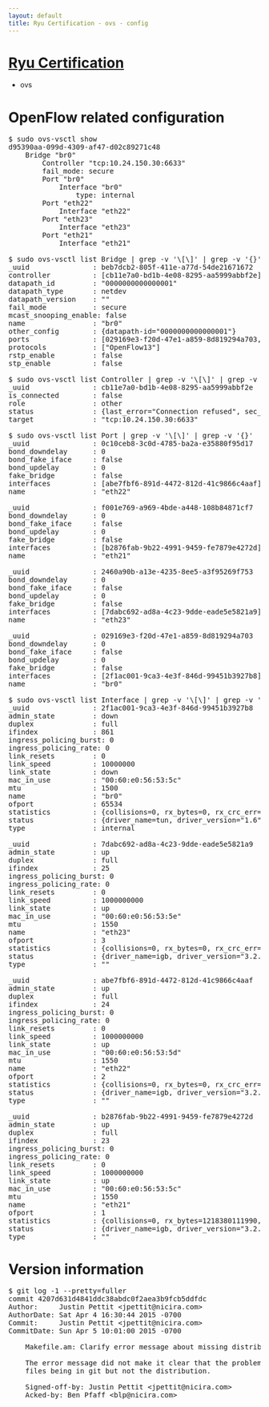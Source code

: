 ```yaml
---
layout: default
title: Ryu Certification - ovs - config
---
```

# [Ryu Certification](http://osrg.github.io/ryu/certification.html)
* ovs 

# OpenFlow related configuration
<pre>
$ sudo ovs-vsctl show
d95390aa-099d-4309-af47-d02c89271c48
    Bridge "br0"
        Controller "tcp:10.24.150.30:6633"
        fail_mode: secure
        Port "br0"
            Interface "br0"
                type: internal
        Port "eth22"
            Interface "eth22"
        Port "eth23"
            Interface "eth23"
        Port "eth21"
            Interface "eth21"

$ sudo ovs-vsctl list Bridge | grep -v '\[\]' | grep -v '{}'
_uuid               : beb7dcb2-805f-411e-a77d-54de21671672
controller          : [cb11e7a0-bd1b-4e08-8295-aa5999abbf2e]
datapath_id         : "0000000000000001"
datapath_type       : netdev
datapath_version    : "<built-in>"
fail_mode           : secure
mcast_snooping_enable: false
name                : "br0"
other_config        : {datapath-id="0000000000000001"}
ports               : [029169e3-f20d-47e1-a859-8d819294a703, 0c10ceb8-3c0d-4785-ba2a-e35880f95d17, 2460a90b-a13e-4235-8ee5-a3f95269f753, f001e769-a969-4bde-a448-108b84871cf7]
protocols           : ["OpenFlow13"]
rstp_enable         : false
stp_enable          : false

$ sudo ovs-vsctl list Controller | grep -v '\[\]' | grep -v '{}'
_uuid               : cb11e7a0-bd1b-4e08-8295-aa5999abbf2e
is_connected        : false
role                : other
status              : {last_error="Connection refused", sec_since_connect="657", sec_since_disconnect="1", state=BACKOFF}
target              : "tcp:10.24.150.30:6633"

$ sudo ovs-vsctl list Port | grep -v '\[\]' | grep -v '{}'
_uuid               : 0c10ceb8-3c0d-4785-ba2a-e35880f95d17
bond_downdelay      : 0
bond_fake_iface     : false
bond_updelay        : 0
fake_bridge         : false
interfaces          : [abe7fbf6-891d-4472-812d-41c9866c4aaf]
name                : "eth22"

_uuid               : f001e769-a969-4bde-a448-108b84871cf7
bond_downdelay      : 0
bond_fake_iface     : false
bond_updelay        : 0
fake_bridge         : false
interfaces          : [b2876fab-9b22-4991-9459-fe7879e4272d]
name                : "eth21"

_uuid               : 2460a90b-a13e-4235-8ee5-a3f95269f753
bond_downdelay      : 0
bond_fake_iface     : false
bond_updelay        : 0
fake_bridge         : false
interfaces          : [7dabc692-ad8a-4c23-9dde-eade5e5821a9]
name                : "eth23"

_uuid               : 029169e3-f20d-47e1-a859-8d819294a703
bond_downdelay      : 0
bond_fake_iface     : false
bond_updelay        : 0
fake_bridge         : false
interfaces          : [2f1ac001-9ca3-4e3f-846d-99451b3927b8]
name                : "br0"

$ sudo ovs-vsctl list Interface | grep -v '\[\]' | grep -v '{}'
_uuid               : 2f1ac001-9ca3-4e3f-846d-99451b3927b8
admin_state         : down
duplex              : full
ifindex             : 861
ingress_policing_burst: 0
ingress_policing_rate: 0
link_resets         : 0
link_speed          : 10000000
link_state          : down
mac_in_use          : "00:60:e0:56:53:5c"
mtu                 : 1500
name                : "br0"
ofport              : 65534
statistics          : {collisions=0, rx_bytes=0, rx_crc_err=0, rx_dropped=0, rx_errors=0, rx_frame_err=0, rx_over_err=0, rx_packets=0, tx_bytes=0, tx_dropped=0, tx_errors=0, tx_packets=0}
status              : {driver_name=tun, driver_version="1.6", firmware_version="N/A"}
type                : internal

_uuid               : 7dabc692-ad8a-4c23-9dde-eade5e5821a9
admin_state         : up
duplex              : full
ifindex             : 25
ingress_policing_burst: 0
ingress_policing_rate: 0
link_resets         : 0
link_speed          : 1000000000
link_state          : up
mac_in_use          : "00:60:e0:56:53:5e"
mtu                 : 1550
name                : "eth23"
ofport              : 3
statistics          : {collisions=0, rx_bytes=0, rx_crc_err=0, rx_dropped=0, rx_errors=0, rx_frame_err=0, rx_over_err=0, rx_packets=0, tx_bytes=39483303000, tx_dropped=0, tx_errors=0, tx_packets=26322202}
status              : {driver_name=igb, driver_version="3.2.10-k", firmware_version="2.10-9"}
type                : ""

_uuid               : abe7fbf6-891d-4472-812d-41c9866c4aaf
admin_state         : up
duplex              : full
ifindex             : 24
ingress_policing_burst: 0
ingress_policing_rate: 0
link_resets         : 0
link_speed          : 1000000000
link_state          : up
mac_in_use          : "00:60:e0:56:53:5d"
mtu                 : 1550
name                : "eth22"
ofport              : 2
statistics          : {collisions=0, rx_bytes=0, rx_crc_err=0, rx_dropped=0, rx_errors=0, rx_frame_err=0, rx_over_err=0, rx_packets=0, tx_bytes=619743265050, tx_dropped=0, tx_errors=0, tx_packets=413320703}
status              : {driver_name=igb, driver_version="3.2.10-k", firmware_version="2.10-9"}
type                : ""

_uuid               : b2876fab-9b22-4991-9459-fe7879e4272d
admin_state         : up
duplex              : full
ifindex             : 23
ingress_policing_burst: 0
ingress_policing_rate: 0
link_resets         : 0
link_speed          : 1000000000
link_state          : up
mac_in_use          : "00:60:e0:56:53:5c"
mtu                 : 1550
name                : "eth21"
ofport              : 1
statistics          : {collisions=0, rx_bytes=1218380111990, rx_crc_err=0, rx_dropped=0, rx_errors=0, rx_frame_err=0, rx_over_err=0, rx_packets=812614035, tx_bytes=0, tx_dropped=0, tx_errors=0, tx_packets=0}
status              : {driver_name=igb, driver_version="3.2.10-k", firmware_version="2.10-9"}
type                : ""
</pre>

# Version information
<pre>
$ git log -1 --pretty=fuller
commit 4207d631d4841ddc38abdc0f2aea3b9fcb5ddfdc
Author:     Justin Pettit &lt;jpettit@nicira.com&gt;
AuthorDate: Sat Apr 4 16:30:44 2015 -0700
Commit:     Justin Pettit &lt;jpettit@nicira.com&gt;
CommitDate: Sun Apr 5 10:01:00 2015 -0700

    Makefile.am: Clarify error message about missing distribution files.
    
    The error message did not make it clear that the problem was due to
    files being in git but not the distribution.
    
    Signed-off-by: Justin Pettit &lt;jpettit@nicira.com&gt;
    Acked-by: Ben Pfaff &lt;blp@nicira.com&gt;
</pre>
